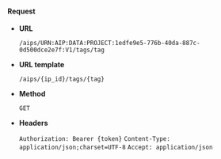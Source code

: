 #### Request

* **URL**

  `/aips/URN:AIP:DATA:PROJECT:1edfe9e5-776b-40da-887c-0d500dce2e7f:V1/tags/tag`

* **URL template**

  `/aips/{ip_id}/tags/{tag}`

* **Method**

  `GET`

* **Headers**

  `Authorization: Bearer {token}`
  `Content-Type: application/json;charset=UTF-8`
  `Accept: application/json`
